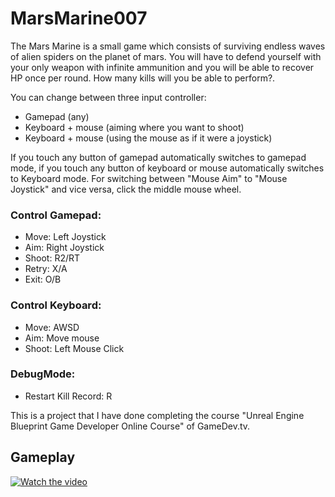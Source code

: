 # MarsMarine007
The Mars Marine is a small game which consists of surviving endless waves of alien spiders on the planet of mars. You will have to defend yourself with your only weapon with infinite ammunition and you will be able to recover HP once per round. How many kills will you be able to perform?.

You can change between three input controller:
- Gamepad (any)
- Keyboard + mouse (aiming where you want to shoot)
- Keyboard + mouse (using the mouse as if it were a joystick)

If you touch any button of gamepad automatically switches to gamepad mode, if you touch any button of keyboard or mouse automatically switches to Keyboard mode. For switching between "Mouse Aim" to "Mouse Joystick" and vice versa, click the middle mouse wheel.

### Control Gamepad:
- Move: Left Joystick
- Aim: Right Joystick
- Shoot: R2/RT
- Retry: X/A
- Exit: O/B

### Control Keyboard:
- Move: AWSD
- Aim: Move mouse
- Shoot: Left Mouse Click

### DebugMode:
- Restart Kill Record: R

This is a project that I have done completing the course "Unreal Engine Blueprint Game Developer Online Course" of GameDev.tv. 

## Gameplay
[![Watch the video](https://img.youtube.com/vi/kKmjgN3wsVs/maxresdefault.jpg)](https://www.youtube.com/watch?v=kKmjgN3wsVs)
